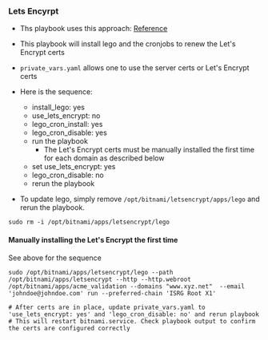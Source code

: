 ### Lets Encyrpt
* Ths playbook uses this approach: [Reference](https://docs.bitnami.com/general/how-to/generate-install-lets-encrypt-ssl/#alternative-approach)
* This playbook will install lego and the cronjobs to renew the Let's Encrypt certs 
* `private_vars.yaml` allows one to use the server certs or Let's Encrypt certs
* Here is the sequence:
    * install_lego: yes
    * use_lets_encrypt: no
    * lego_cron_install: yes
    * lego_cron_disable: yes
    * run the playbook
        * The Let's Encrypt certs must be manually installed the first time for each domain as described below
    * set use_lets_encrypt: yes
    * lego_cron_disable: no
    * rerun the playbook

* To update lego, simply remove `/opt/bitnami/letsencrypt/apps/lego` and rerun the playbook.
```
sudo rm -i /opt/bitnami/apps/letsencrypt/lego
```

#### Manually installing the Let's Encrypt the first time
See above for the sequence
```
sudo /opt/bitnami/apps/letsencrypt/lego --path /opt/bitnami/apps/letsencrypt --http --http.webroot /opt/bitnami/apps/acme_validation --domains "www.xyz.net"  --email 'johndoe@johndoe.com' run --preferred-chain 'ISRG Root X1'

# After certs are in place, update private_vars.yaml to 'use_lets_encrypt: yes' and 'lego_cron_disable: no' and rerun playbook
# This will restart bitnami.service. Check playbook output to confirm the certs are configured correctly

```
<!---
# vim: ai et ts=4 sw=4 sts=4 nu
-->
